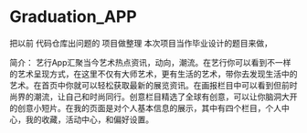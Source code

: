 # Graduation_APP
把以前 代码仓库出问题的 项目做整理
本次项目当作毕业设计的题目来做，

简介：
艺行App汇聚当今艺术热点资讯，动向，潮流。在艺行你可以看到不一样的艺术呈现方式，在这里不仅有大师艺术，更有生活的艺术，带你去发现生活中的艺术。在首页中你就可以轻松获取最新的展览资讯。在画报栏目中可以看到但前时尚界的潮流，让自己和时尚同行。创意栏目精选了全球有创意，可以让你脑洞大开的创意小短片。在我的页面是对个人基本信息的展示，其中有四个栏目，个人中心，我的收藏，活动中心，和偏好设置。
